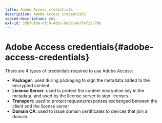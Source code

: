 ```yaml
---
title: Adobe Access credentials
description: Adobe Access credentials
copied-description: yes
exl-id: 3dbf8f99-6fc0-4d6c-90d2-8e7fef2c77b8
---
```

# Adobe Access credentials{#adobe-access-credentials}

There are 4 types of credentials required to use Adobe Access:

* **Packager**: used during packaging to sign the metadata added to the encrypted content 
* **License Server**: used to protect the content encryption key in the metadata, and used by the license server to sign licenses 
* **Transport:** used to protect requests/responses exchanged between the client and the license server 
* **Domain CA**: used to issue domain certificates to devices that join a domain.
